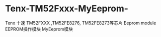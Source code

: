 # Tenx-TM52Fxxx-MyEeprom-
Tenx 十速 TM52FXXX ,TM52FE8276, TM52FE8273等芯片  Eeprom module EEPROM操作模块 MyEeprom模块
